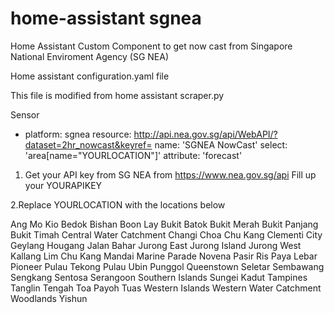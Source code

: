 # home-assistant sgnea
Home Assistant Custom Component to get now cast from Singapore National Enviroment Agency (SG NEA)

Home assistant
configuration.yaml file

This file is modified from home assistant scraper.py

Sensor
  - platform: sgnea
    resource: http://api.nea.gov.sg/api/WebAPI/?dataset=2hr_nowcast&keyref=<YOURAPIKEY>
    name: 'SGNEA NowCast'
    select: 'area[name="YOURLOCATION"]'
    attribute: 'forecast'
    
1. Get your API key from SG NEA from https://www.nea.gov.sg/api
   Fill up your YOURAPIKEY

2.Replace YOURLOCATION with the locations below

Ang Mo Kio
Bedok
Bishan
Boon Lay
Bukit Batok
Bukit Merah
Bukit Panjang
Bukit Timah
Central Water Catchment
Changi
Choa Chu Kang
Clementi
City
Geylang
Hougang
Jalan Bahar
Jurong East
Jurong Island
Jurong West
Kallang
Lim Chu Kang
Mandai
Marine Parade
Novena
Pasir Ris
Paya Lebar
Pioneer
Pulau Tekong
Pulau Ubin
Punggol
Queenstown
Seletar
Sembawang
Sengkang
Sentosa
Serangoon
Southern Islands
Sungei Kadut
Tampines
Tanglin
Tengah
Toa Payoh
Tuas
Western Islands
Western Water Catchment
Woodlands
Yishun
